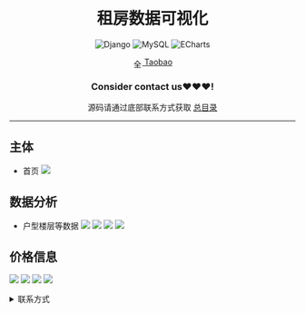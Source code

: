 <div align="center">
  <h1>租房数据可视化</h1>

![Django](https://img.shields.io/badge/Django-092E20?style=for-the-badge&logo=django&logoColor=white&style=plastic)
![MySQL](https://img.shields.io/badge/MySQL-4479A1.svg?style=for-the-badge&logo=mysql&logoColor=white&style=plastic) 
![ECharts](https://img.shields.io/badge/ECharts-3DDC84.svg?style=for-the-badge&logo=apacheecharts&logoColor=white&style=plastic)  

<img src="https://www.taobao.com/favicon.ico" alt="全球 Web 图标" role="presentation" data-bm="45" width="17" height="17" align="center" ><a href='https://shop230447850.taobao.com/' > Taobao</a></img>
  ### **Consider contact us❤️❤️❤️!**
</div>

<div align="center">

源码请通过底部联系方式获取 [总目录](https://gitee.com/k54kdk/result_display#源码请添加底部微信或者qq联系获取)

</div>


***

## 主体
- 首页
![](https://gitee.com/k54kdk/result_display/raw/master/src/租房数据可视化/首页.png)
## 数据分析
- 户型楼层等数据
![](https://gitee.com/k54kdk/result_display/raw/master/src/租房数据可视化/ershou1.png)
![](https://gitee.com/k54kdk/result_display/raw/master/src/租房数据可视化/ershou2.png)
![](https://gitee.com/k54kdk/result_display/raw/master/src/租房数据可视化/ershou3.png)
![](https://gitee.com/k54kdk/result_display/raw/master/src/租房数据可视化/ershou4.png)
## 价格信息
![](https://gitee.com/k54kdk/result_display/raw/master/src/租房数据可视化/rent1.png)
![](https://gitee.com/k54kdk/result_display/raw/master/src/租房数据可视化/rent2.png)
![](https://gitee.com/k54kdk/result_display/raw/master/src/租房数据可视化/rent3.png)
![](https://gitee.com/k54kdk/result_display/raw/master/src/租房数据可视化/rent4.png)

<details>
<summary> 联系方式</summary>
<html>
    <div align="center">
        <table align="center" >
            <tr>
                <td>
                    <img src="https://gitee.com/k54kdk/result_display/raw/master/src/联系二维码/微信好友.jpg" height=350/>
                </td>
                <td>
                    <img src="https://gitee.com/k54kdk/result_display/raw/master/src/联系二维码/QQ好友.jpg" height=350/>
                </td>
            </tr>
        </table>
    </div>
</html>
